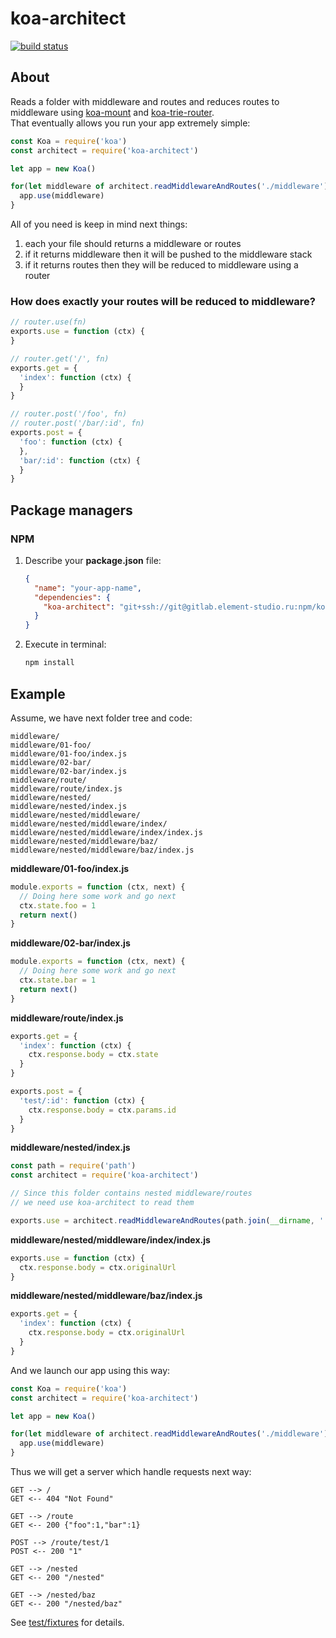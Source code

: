 # koa-architect

[![build status](http://gitlab.element-studio.ru:8008/npm/koa-architect/badges/master/build.svg)](http://gitlab.element-studio.ru:8008/npm/koa-architect/commits/master)

## About
Reads a folder with middleware and routes and reduces routes to middleware using [koa-mount](https://github.com/koajs/mount) and [koa-trie-router](https://github.com/koajs/trie-router).  
That eventually allows you run your app extremely simple:

```js
const Koa = require('koa')
const architect = require('koa-architect')

let app = new Koa()

for(let middleware of architect.readMiddlewareAndRoutes('./middleware')) {
  app.use(middleware)
}
```
All of you need is keep in mind next things:
1. each your file should returns a middleware or routes
2. if it returns middleware then it will be pushed to the middleware stack
3. if it returns routes then they will be reduced to middleware using a router

### How does exactly your routes will be reduced to middleware?
```js
// router.use(fn)
exports.use = function (ctx) {
}

// router.get('/', fn)
exports.get = {
  'index': function (ctx) {
  }
}

// router.post('/foo', fn)
// router.post('/bar/:id', fn)
exports.post = {
  'foo': function (ctx) {
  },
  'bar/:id': function (ctx) {
  }
}
```

## Package managers
### NPM
1. Describe your **package.json** file:

    ```json
    {
      "name": "your-app-name",
      "dependencies": {
        "koa-architect": "git+ssh://git@gitlab.element-studio.ru:npm/koa-architect.git#latest"
      }
    }
    ```
    
2. Execute in terminal:
    ```bash
    npm install
    ```

## Example
Assume, we have next folder tree and code:
```
middleware/
middleware/01-foo/
middleware/01-foo/index.js
middleware/02-bar/
middleware/02-bar/index.js
middleware/route/
middleware/route/index.js
middleware/nested/
middleware/nested/index.js
middleware/nested/middleware/
middleware/nested/middleware/index/
middleware/nested/middleware/index/index.js
middleware/nested/middleware/baz/
middleware/nested/middleware/baz/index.js
```
**middleware/01-foo/index.js**
```js
module.exports = function (ctx, next) {
  // Doing here some work and go next
  ctx.state.foo = 1
  return next()
}
```
**middleware/02-bar/index.js**
```js
module.exports = function (ctx, next) {
  // Doing here some work and go next
  ctx.state.bar = 1
  return next()
}
```
**middleware/route/index.js**
```js
exports.get = {
  'index': function (ctx) {
    ctx.response.body = ctx.state
  }
}

exports.post = {
  'test/:id': function (ctx) {
    ctx.response.body = ctx.params.id
  }
}
```
**middleware/nested/index.js**
```js
const path = require('path')
const architect = require('koa-architect')

// Since this folder contains nested middleware/routes
// we need use koa-architect to read them

exports.use = architect.readMiddlewareAndRoutes(path.join(__dirname, './middleware'))
```
**middleware/nested/middleware/index/index.js**
```js
exports.use = function (ctx) {
  ctx.response.body = ctx.originalUrl
}
```
**middleware/nested/middleware/baz/index.js**
```js
exports.get = {
  'index': function (ctx) {
    ctx.response.body = ctx.originalUrl
  }
}
```

And we launch our app using this way:
```js
const Koa = require('koa')
const architect = require('koa-architect')

let app = new Koa()

for(let middleware of architect.readMiddlewareAndRoutes('./middleware')) {
  app.use(middleware)
}
```

Thus we will get a server which handle requests next way:
```
GET --> / 
GET <-- 404 "Not Found"

GET --> /route
GET <-- 200 {"foo":1,"bar":1}

POST --> /route/test/1
POST <-- 200 "1"

GET --> /nested
GET <-- 200 "/nested"

GET --> /nested/baz
GET <-- 200 "/nested/baz"
```

See [test/fixtures](./test/fixtures) for details.